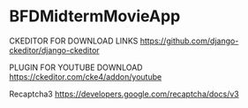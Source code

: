 # BFDMidtermMovieApp

CKEDITOR FOR DOWNLOAD LINKS
https://github.com/django-ckeditor/django-ckeditor 



PLUGIN FOR YOUTUBE DOWNLOAD
https://ckeditor.com/cke4/addon/youtube


Recaptcha3
https://developers.google.com/recaptcha/docs/v3 

